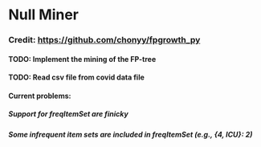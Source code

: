 # Null Miner

### Credit: https://github.com/chonyy/fpgrowth_py

#### TODO: Implement the mining of the FP-tree
#### TODO: Read csv file from covid data file

#### Current problems: 
##### Support for freqItemSet are finicky
##### Some infrequent item sets are included in freqItemSet (e.g., {4, ICU}: 2)
